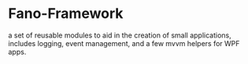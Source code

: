 # Fano-Framework
a set of reusable modules to aid in the creation of small applications, includes logging, event management, and a few mvvm helpers for WPF apps.
